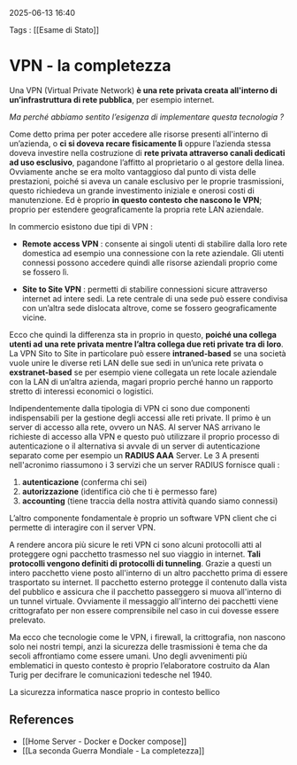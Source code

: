 2025-06-13 16:40

Tags : [[Esame di Stato]]

# VPN - la completezza

Una VPN (Virtual Private Network) **è una rete privata creata all'interno di**
**un’infrastruttura di rete pubblica**, per esempio internet.

*Ma perché abbiamo sentito l’esigenza di implementare questa tecnologia ?* 

Come detto prima per poter accedere alle risorse presenti all'interno di un’azienda, o **ci si doveva recare fisicamente lì** oppure l’azienda stessa doveva investire nella costruzione di **rete privata attraverso canali dedicati ad uso esclusivo**, pagandone l’affitto al proprietario o al gestore della linea. Ovviamente anche se era molto vantaggioso dal punto di vista delle prestazioni, poiché si aveva un canale esclusivo per le proprie trasmissioni, questo richiedeva un grande investimento iniziale e onerosi costi di manutenzione. Ed è proprio **in questo contesto che nascono le VPN**; proprio per estendere geograficamente la propria rete LAN aziendale. 

In commercio esistono due tipi di VPN :

- **Remote access VPN** : consente ai singoli utenti di stabilire dalla loro rete domestica ad esempio una connessione con la rete aziendale. Gli utenti connessi possono accedere quindi alle risorse aziendali proprio come se fossero lì.

- **Site to Site VPN** : permetti di stabilire connessioni sicure attraverso internet ad intere sedi. La rete centrale di una sede può essere condivisa con un’altra sede dislocata altrove, come se fossero geograficamente vicine.

Ecco che quindi la differenza sta in proprio in questo, **poiché una collega utenti ad**
**una rete privata mentre l’altra collega due reti private tra di loro**. La VPN Sito to Site
in particolare può essere **intraned-based** se una società vuole unire le diverse reti
LAN delle sue sedi in un’unica rete privata o **exstranet-based** se per esempio viene
collegata un rete locale aziendale con la LAN di un’altra azienda, magari proprio
perché hanno un rapporto stretto di interessi economici o logistici.

Indipendentemente dalla tipologia di VPN ci sono due componenti indispensabili per
la gestione degli accessi alle reti private. Il primo è un server di accesso alla rete, ovvero un NAS. Al server NAS arrivano le richieste di accesso alla VPN e questo può utilizzare il proprio processo di autenticazione o il alternativa si avvale di un server di autenticazione separato come per esempio un **RADIUS AAA** Server. Le 3 A presenti nell'acronimo riassumono i 3 servizi che un server RADIUS fornisce quali :

1. **autenticazione** (conferma chi sei)
2. **autorizzazione** (identifica ciò che ti è permesso fare)
3. **accounting** (tiene traccia della nostra attività quando siamo connessi)

L’altro componente fondamentale è proprio un software VPN client che ci permette
di interagire con il server VPN. 

A rendere ancora più sicure le reti VPN ci sono alcuni protocolli atti al proteggere ogni pacchetto trasmesso nel suo viaggio in internet. **Tali protocolli vengono definiti di protocolli di tunneling**. Grazie a questi un intero pacchetto viene posto all'interno di un altro pacchetto prima di essere trasportato su internet. Il pacchetto esterno protegge il contenuto dalla vista del pubblico e assicura che il pacchetto passeggero si muova all'interno di un tunnel virtuale. Ovviamente il messaggio all'interno dei pacchetti viene crittografato per non essere comprensibile nel caso in cui dovesse essere prelevato.

Ma ecco che tecnologie come le VPN, i firewall, la crittografia, non nascono solo nei
nostri tempi, anzi la sicurezza delle trasmissioni è tema che da secoli affrontiamo
come essere umani. Uno degli avvenimenti più emblematici in questo contesto è
proprio l’elaboratore costruito da Alan Turig per decifrare le comunicazioni
tedesche nel 1940.

La sicurezza informatica nasce proprio in contesto bellico
## References

- [[Home Server -  Docker e Docker compose]]
- [[La seconda Guerra Mondiale - La completezza]]